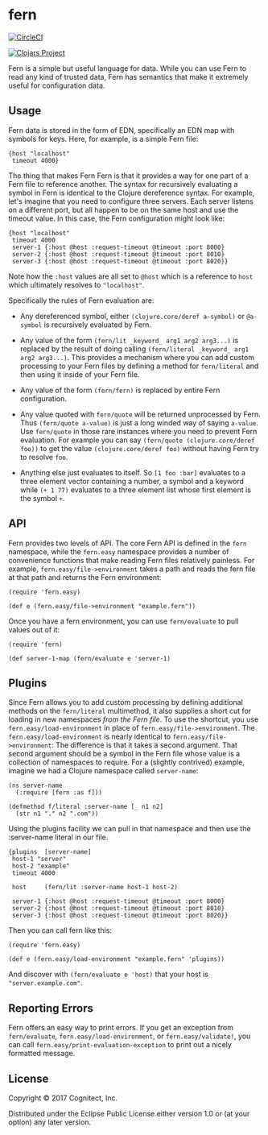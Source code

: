 # fern

[![CircleCI](https://circleci.com/gh/cognitect-labs/fern.svg?style=svg)](https://circleci.com/gh/cognitect-labs/fern)

[![Clojars Project](https://img.shields.io/clojars/v/com.cognitect/fern.svg)](https://clojars.org/com.cognitect/fern)

Fern is a simple but useful language for data. While you
can use Fern to read any kind of trusted data, Fern has semantics
that make it extremely useful for configuration data.

## Usage

Fern data is stored in the form of EDN, specifically an EDN map with symbols
for keys. Here, for example, is a simple Fern file:

~~~
{host "localhost"
 timeout 4000}
~~~

The thing that makes Fern Fern is that it provides a way
for one part of a Fern file to reference another. The
syntax for recursively evaluating a symbol in Fern is
identical to the Clojure dereference syntax. For example,
let's imagine that you need to configure
three servers. Each server listens on a different port, but
all happen to be on the same host and use the timeout value.
In this case, the Fern configuration might look like:

~~~
{host "localhost"
 timeout 4000
 server-1 {:host @host :request-timeout @timeout :port 8000}
 server-2 {:host @host :request-timeout @timeout :port 8010}
 server-3 {:host @host :request-timeout @timeout :port 8020}}
~~~

Note how the `:host` values are all set to `@host` which is a reference
to `host` which ultimately resolves to `"localhost"`.

Specifically the rules of Fern evaluation are:

* Any dereferenced symbol, either `(clojure.core/deref a-symbol)` or `@a-symbol` is recursively evaluated by Fern.

* Any value of the form `(fern/lit _keyword_ arg1 arg2 arg3...)` is replaced by the result of doing calling `(fern/literal _keyword_ arg1 arg2 arg3...)`. This provides a mechanism where you can add custom processing to your Fern files by defining a method for `fern/literal` and then using it inside of your Fern file.

* Any value of the form `(fern/fern)` is replaced by entire Fern configuration.

* Any value quoted with `fern/quote`  will be returned unprocessed
by Fern. Thus `(fern/quote a-value)` is just a long winded way of saying
`a-value`. Use `fern/quote` in those rare instances where you need to
prevent Fern evaluation. For example you can say `(fern/quote (clojure.core/deref foo))` to get the value `(clojure.core/deref foo)`
without having Fern try to resolve `foo`.

* Anything else just evaluates to itself. So `[1 foo :bar]` evaluates to a three element vector containing a number, a symbol and a keyword while `(+ 1 77)` evaluates to a three element list whose first element is the symbol `+`.

## API

Fern provides two levels of API. The core Fern API is defined in the
`fern` namespace, while the `fern.easy` namespace provides
a number of convenience functions that make reading Fern files
relatively painless. For example, `fern.easy/file->environment`
takes a path and reads the fern file at that path and returns the Fern
environment:

~~~
(require 'fern.easy)

(def e (fern.easy/file->environment "example.fern"))
~~~

Once you have a fern environment, you can use `fern/evaluate` to pull values out of it:

~~~
(require 'fern)

(def server-1-map (fern/evaluate e 'server-1)
~~~

## Plugins

Since Fern allows you to add custom processing by defining additional
methods on the `fern/literal` multimethod, it also supplies a short cut
for loading in new namespaces _from the Fern file_.
To use the shortcut, you use  `fern.easy/load-environment` in place of
`fern.easy/file->environment`.
The  `fern.easy/load-environment` is nearly identical to
`fern.easy/file->environment`: The difference is that it takes a second argument. That second argument should
be a symbol in the Fern file whose value is a collection of
namespaces to require. For a (slightly contrived) example, imagine
we had a Clojure namespace called `server-name`:

~~~
(ns server-name
  (:require [fern :as f]))

(defmethod f/literal :server-name [_ n1 n2]
  (str n1 "." n2 ".com"))
~~~

Using the plugins facility we can pull in that namespace and then
use the :server-name literal in our file.

~~~
{plugins  [server-name]
 host-1 "server"
 host-2 "example"
 timeout 4000

 host     (fern/lit :server-name host-1 host-2)

 server-1 {:host @host :request-timeout @timeout :port 8000}
 server-2 {:host @host :request-timeout @timeout :port 8010}
 server-3 {:host @host :request-timeout @timeout :port 8020}}
~~~

Then you can call fern like this:

~~~
(require 'fern.easy)

(def e (fern.easy/load-environment "example.fern" 'plugins))
~~~

And discover with `(fern/evaluate e 'host)` that your host is
`"server.example.com"`.

## Reporting Errors

Fern offers an easy way to print errors. If you get an exception from
`fern/evaluate`, `fern.easy/load-environment`, or
`fern.easy/validate!`, you can call
`fern.easy/print-evaluation-exception` to print out a nicely formatted message.


## License

Copyright © 2017 Cognitect, Inc.

Distributed under the Eclipse Public License either version 1.0 or (at
your option) any later version.
